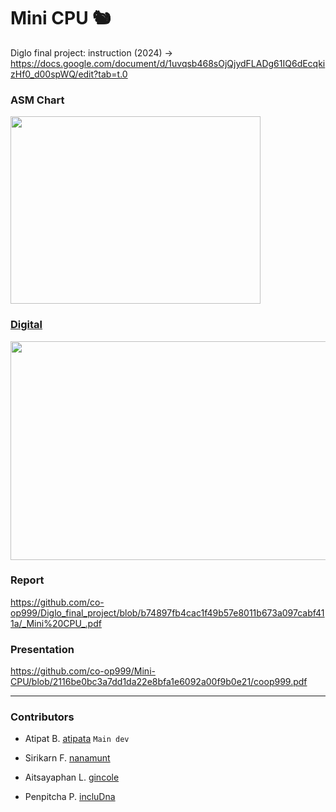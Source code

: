 # Mini CPU 🐿️
Diglo final project: instruction (2024) -> https://docs.google.com/document/d/1uvqsb468sOjQjydFLADg61IQ6dEcqkizHf0_d00spWQ/edit?tab=t.0


<h3>ASM Chart</h3>
<img src="https://github.com/user-attachments/assets/292aa6cb-cc2c-4705-8d7b-28765fb7fb28" width="400px;" height="300px">

### [Digital](https://github.com/incluDna/Diglo_final_project/blob/f4acad18ac67df1d89f826341409c8a476fa8533/RAM%20(1).dig)
<img src="https://github.com/user-attachments/assets/7ecdac6e-175f-42e7-a009-98be9b228dbe" width="600px;" height="350px">

### Report
https://github.com/co-op999/Diglo_final_project/blob/b74897fb4cac1f49b57e8011b673a097cabf411a/_Mini%20CPU_.pdf

### Presentation
https://github.com/co-op999/Mini-CPU/blob/2116be0bc3a7dd1da22e8bfa1e6092a00f9b0e21/coop999.pdf

---
<h3>Contributors</h3>

- Atipat B. [atipata](https://github.com/atipata) `Main dev`

- Sirikarn F. [nanamunt](https://github.com/nanamunt)

- Aitsayaphan L. [gincole](https://github.com/gincole)

- Penpitcha P. [incluDna](https://github.com/incluDna)
